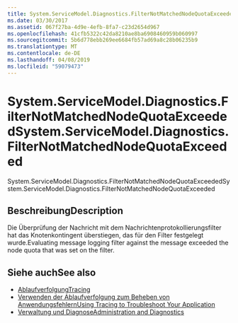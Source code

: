 ```yaml
---
title: System.ServiceModel.Diagnostics.FilterNotMatchedNodeQuotaExceeded
ms.date: 03/30/2017
ms.assetid: 067f27ba-4d9e-4efb-8fa7-c23d2654d967
ms.openlocfilehash: 41cfb5322c42da8210ae8ba6908460959b060997
ms.sourcegitcommit: 5b6d778ebb269ee6684fb57ad69a8c28b06235b9
ms.translationtype: MT
ms.contentlocale: de-DE
ms.lasthandoff: 04/08/2019
ms.locfileid: "59079473"
---
```

# <a name="systemservicemodeldiagnosticsfilternotmatchednodequotaexceeded"></a><span data-ttu-id="a64ee-102">System.ServiceModel.Diagnostics.FilterNotMatchedNodeQuotaExceeded</span><span class="sxs-lookup"><span data-stu-id="a64ee-102">System.ServiceModel.Diagnostics.FilterNotMatchedNodeQuotaExceeded</span></span>
<span data-ttu-id="a64ee-103">System.ServiceModel.Diagnostics.FilterNotMatchedNodeQuotaExceeded</span><span class="sxs-lookup"><span data-stu-id="a64ee-103">System.ServiceModel.Diagnostics.FilterNotMatchedNodeQuotaExceeded</span></span>  
  
## <a name="description"></a><span data-ttu-id="a64ee-104">Beschreibung</span><span class="sxs-lookup"><span data-stu-id="a64ee-104">Description</span></span>  
 <span data-ttu-id="a64ee-105">Die Überprüfung der Nachricht mit dem Nachrichtenprotokollierungsfilter hat das Knotenkontingent überstiegen, das für den Filter festgelegt wurde.</span><span class="sxs-lookup"><span data-stu-id="a64ee-105">Evaluating message logging filter against the message exceeded the node quota that was set on the filter.</span></span>  
  
## <a name="see-also"></a><span data-ttu-id="a64ee-106">Siehe auch</span><span class="sxs-lookup"><span data-stu-id="a64ee-106">See also</span></span>

- [<span data-ttu-id="a64ee-107">Ablaufverfolgung</span><span class="sxs-lookup"><span data-stu-id="a64ee-107">Tracing</span></span>](../../../../../docs/framework/wcf/diagnostics/tracing/index.md)
- [<span data-ttu-id="a64ee-108">Verwenden der Ablaufverfolgung zum Beheben von Anwendungsfehlern</span><span class="sxs-lookup"><span data-stu-id="a64ee-108">Using Tracing to Troubleshoot Your Application</span></span>](../../../../../docs/framework/wcf/diagnostics/tracing/using-tracing-to-troubleshoot-your-application.md)
- [<span data-ttu-id="a64ee-109">Verwaltung und Diagnose</span><span class="sxs-lookup"><span data-stu-id="a64ee-109">Administration and Diagnostics</span></span>](../../../../../docs/framework/wcf/diagnostics/index.md)
